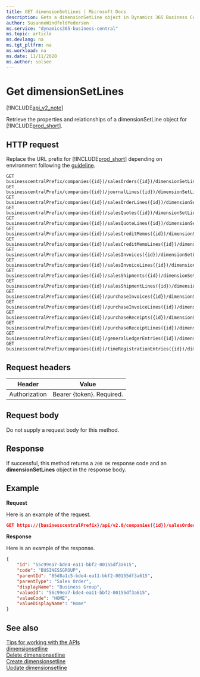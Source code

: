 ```yaml
---
title: GET dimensionSetLines | Microsoft Docs
description: Gets a dimensionSetLine object in Dynamics 365 Business Central.
author: SusanneWindfeldPedersen
ms.service: "dynamics365-business-central"
ms.topic: article
ms.devlang: na
ms.tgt_pltfrm: na
ms.workload: na
ms.date: 11/11/2020
ms.author: solsen
---
```


# Get dimensionSetLines

[!INCLUDE[api_v2_note](../../includes/api_v2_note.md)]

Retrieve the properties and relationships of a dimensionSetLine object for [!INCLUDE[prod_short](../../../includes/prod_short.md)]. 


## HTTP request
Replace the URL prefix for [!INCLUDE[prod_short](../../../includes/prod_short.md)] depending on environment following the [guideline](../../v2.0/endpoints-apis-for-dynamics.md).

```
GET businesscentralPrefix/companies({id})/salesOrders({id})/dimensionSetLines({id})
GET businesscentralPrefix/companies({id})/journalLines({id})/dimensionSetLines({id})
GET businesscentralPrefix/companies({id})/salesOrderLines({id})/dimensionSetLines({id})
GET businesscentralPrefix/companies({id})/salesQuotes({id})/dimensionSetLines({id})
GET businesscentralPrefix/companies({id})/salesQuoteLines({id})/dimensionSetLines({id})
GET businesscentralPrefix/companies({id})/salesCreditMemos({id})/dimensionSetLines({id})
GET businesscentralPrefix/companies({id})/salesCreditMemoLines({id})/dimensionSetLines({id})
GET businesscentralPrefix/companies({id})/salesInvoices({id})/dimensionSetLines({id})
GET businesscentralPrefix/companies({id})/salesInvoiceLines({id})/dimensionSetLines({id})
GET businesscentralPrefix/companies({id})/salesShipments({id})/dimensionSetLines({id})
GET businesscentralPrefix/companies({id})/salesShipmentLines({id})/dimensionSetLines({id})
GET businesscentralPrefix/companies({id})/purchaseInvoices({id})/dimensionSetLines({id})
GET businesscentralPrefix/companies({id})/purchaseInvoiceLines({id})/dimensionSetLines({id})
GET businesscentralPrefix/companies({id})/purchaseReceipts({id})/dimensionSetLines({id})
GET businesscentralPrefix/companies({id})/purchaseReceiptLines({id})/dimensionSetLines({id})
GET businesscentralPrefix/companies({id})/generalLedgerEntries({id})/dimensionSetLines({id})
GET businesscentralPrefix/companies({id})/timeRegistrationEntries({id})/dimensionSetLines({id})
```

## Request headers

|Header|Value|
|------|-----|
|Authorization  |Bearer {token}. Required. |

## Request body
Do not supply a request body for this method.

## Response
If successful, this method returns a ```200 OK``` response code and an **dimensionSetLines** object in the response body.

## Example

**Request**

Here is an example of the request.

```json
GET https://{businesscentralPrefix}/api/v2.0/companies({id})/salesOrders({id})/dimensionSetLines({id})
```

**Response**

Here is an example of the response. 

```json
{
    "id": "55c99ea7-bde4-ea11-bbf2-00155df3a615",
    "code": "BUSINESSGROUP",
    "parentId": "85d8a1c5-bde4-ea11-bbf2-00155df3a615",
    "parentType": "Sales Order",
    "displayName": "Business Group",
    "valueId": "56c99ea7-bde4-ea11-bbf2-00155df3a615",
    "valueCode": "HOME",
    "valueDisplayName": "Home"
}
```


## See also
[Tips for working with the APIs](/dynamics365/business-central/dev-itpro/developer/devenv-connect-apps-tips)    
[dimensionsetline](../resources/dynamics_dimensionsetline.md)    
[Delete dimensionsetline](dynamics_dimensionsetline_Delete.md)    
[Create dimensionsetline](dynamics_dimensionsetline_Create.md)    
[Update dimensionsetline](dynamics_dimensionsetline_Update.md)    
